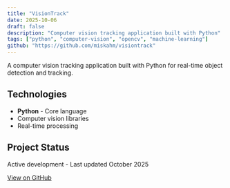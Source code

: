 ```yaml
---
title: "VisionTrack"
date: 2025-10-06
draft: false
description: "Computer vision tracking application built with Python"
tags: ["python", "computer-vision", "opencv", "machine-learning"]
github: "https://github.com/miskahm/visiontrack"
---
```


A computer vision tracking application built with Python for real-time object detection and tracking.

## Technologies

- **Python** - Core language
- Computer vision libraries
- Real-time processing

## Project Status

Active development - Last updated October 2025

[View on GitHub](https://github.com/miskahm/visiontrack)
